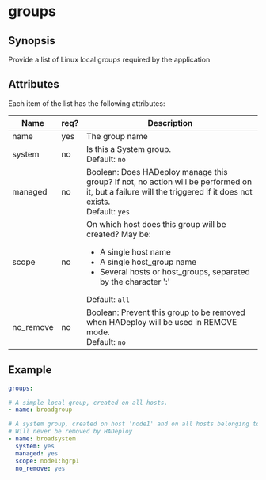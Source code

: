 # groups

## Synopsis

Provide a list of Linux local groups required by the application 

## Attributes

Each item of the list has the following attributes:

Name|req?|Description
---|---|---
name|yes|The group name
system|no|Is this a System group.<br>Default: `no`
managed|no|Boolean: Does HADeploy manage this group? If not, no action will be performed on it, but a failure will the triggered if it does not exists.<br>Default: `yes` 
scope|no|On which host does this group will be created? May be:<ul><li>A single host name</li><li>A single host_group name</li><li>Several hosts or host_groups, separated by the character ':'</li></ul>Default: `all`
no_remove|no|Boolean: Prevent this group to be removed when HADeploy will be used in REMOVE mode.<br>Default: `no`

## Example

```yaml
groups:

# A simple local group, created on all hosts.
- name: broadgroup

# A system group, created on host 'node1' and on all hosts belonging to the host_group 'hgrp1'.
# Will never be removed by HADeploy
- name: broadsystem
  system: yes
  managed: yes
  scope: node1:hgrp1
  no_remove: yes
```
